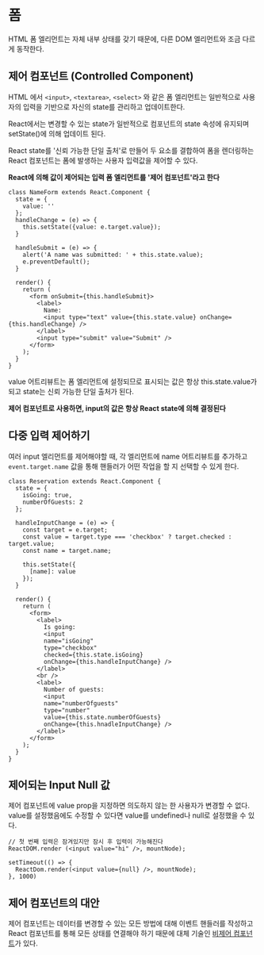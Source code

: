# 폼

HTML 폼 엘리먼트는 자체 내부 상태를 갖기 때문에, 다른 DOM 엘리먼트와 조금 다르게 동작한다.

## 제어 컴포넌트 (Controlled Component)

HTML 에서 `<input>`, `<textarea>`, `<select>` 와 같은 폼 엘리먼트는 일반적으로 사용자의 입력을 기반으로 자신의 state를 관리하고 업데이트한다.

React에서는 변경할 수 있는 state가 일반적으로 컴포넌트의 state 속성에 유지되며 setState()에 의해 업데이트 된다.

React state를 '신뢰 가능한 단일 출처'로 만들어 두 요소를 결합하여 폼을 렌더링하는 React 컴포넌트는 폼에 발생하는 사용자 입력값을 제어할 수 있다.

**React에 의해 값이 제어되는 입력 폼 엘리먼트를 '제어 컴포넌트'라고 한다**
```JSX
class NameForm extends React.Component {
  state = {
    value: ''
  };
  handleChange = (e) => {
    this.setState({value: e.target.value});
  }

  handleSubmit = (e) => {
    alert('A name was submitted: ' + this.state.value);
    e.preventDefault();
  }

  render() {
    return (
      <form onSubmit={this.handleSubmit}>
        <label>
          Name:
          <input type="text" value={this.state.value} onChange={this.handleChange} />
        </label>
        <input type="submit" value="Submit" />
      </form>
    );
  }
}
```

value 어트리뷰트는 폼 엘리먼트에 설정되므로 표시되는 값은 항상 this.state.value가 되고 state는 신뢰 가능한 단일 출처가 된다.

**제어 컴포넌트로 사용하면, input의 값은 항상 React state에 의해 결정된다**

## 다중 입력 제어하기

여러 input 엘리먼트를 제어해야할 때, 각 엘리먼트에 name 어트리뷰트를 추가하고 `event.target.name` 값을 통해 핸들러가 어떤 작업을 할 지 선택할 수 있게 한다.
```JSX
class Reservation extends React.Component {
  state = {
    isGoing: true,
    numberOfGuests: 2
  };

  handleInputChange = (e) => {
    const target = e.target;
    const value = target.type === 'checkbox' ? target.checked : target.value;
    const name = target.name;

    this.setState({
      [name]: value
    });
  }

  render() {
    return (
      <form>
        <label>
          Is going:
          <input 
          name="isGoing"
          type="checkbox"
          checked={this.state.isGoing}
          onChange={this.handleInputChange} />
        </label>
        <br />
        <label>
          Number of guests:
          <input
          name="numberOfguests"
          type="number"
          value={this.state.numberOfGuests}
          onChange={this.hnadleInputChange} />
        </label>
      </form>
    );
  }
}
```

## 제어되는 Input Null 값

제어 컴포넌트에 value prop을 지정하면 의도하지 않는 한 사용자가 변경할 수 없다. value를 설정했음에도 수정할 수 있다면 value를 undefined나 null로 설정했을 수 있다.
```JSX
// 첫 번째 입력은 잠겨있지만 잠시 후 입력이 가능해진다
ReactDOM.render (<input value="hi" />, mountNode);

setTimeout(() => {
  ReactDom.render(<input value={null} />, mountNode);
}, 1000)
```

## 제어 컴포넌트의 대안

제어 컴포넌트는 데이터를 변경할 수 있는 모든 방법에 대해 이벤트 핸들러를 작성하고 React 컴포넌트를 통해 모든 상태를 연결해야 하기 때문에 대체 기술인 [비제어 컴포넌트](https://ko.reactjs.org/docs/uncontrolled-components.html)가 있다.